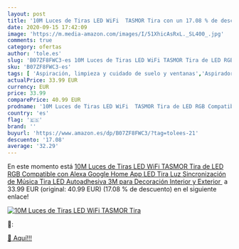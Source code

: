 ```yaml
---
layout: post
title: '10M Luces de Tiras LED WiFi  TASMOR Tira con un 17.08 % de descuento'
date: 2020-09-15 17:42:09
image: 'https://m.media-amazon.com/images/I/51XhicAsRxL._SL400_.jpg'
comments: true
category: ofertas
author: 'tole.es'
slug: 'B07ZF8FWC3-es 10M Luces de Tiras LED WiFi TASMOR Tira de LED RGB...'
sku: 'B07ZF8FWC3-es'
tags: [ 'Aspiración, limpieza y cuidado de suelo y ventanas','Aspiradoras','Hogar y cocina','Robots aspiradores','alexa','google','home', ]
actualPrice: 33.99 EUR
currency: EUR
price: 33.99
comparePrice: 40.99 EUR
prodname: '10M Luces de Tiras LED WiFi  TASMOR Tira de LED RGB Compatible con Alexa  Google Home  App  LED Tira Luz Sincronización de Música  Tira LED Autoadhesiva 3M para Decoración Interior y Exterior '
country: 'es'
flag: '🇪🇸'
brand: ''
buyurl: 'https://www.amazon.es/dp/B07ZF8FWC3/?tag=tolees-21'
descuento: '17.08'
average: '32.29'
---
```


En este momento está [10M Luces de Tiras LED WiFi  TASMOR Tira de LED RGB Compatible con Alexa  Google Home  App  LED Tira Luz Sincronización de Música  Tira LED Autoadhesiva 3M para Decoración Interior y Exterior ](https://www.amazon.es/dp/B07ZF8FWC3/?tag=tolees-21) a 33.99 EUR (original: 40.99 EUR) (17.08 %  de descuento) en el siguiente enlace!

[![10M Luces de Tiras LED WiFi  TASMOR Tira](https://m.media-amazon.com/images/I/51XhicAsRxL._SL400_.jpg)](https://www.amazon.es/dp/B07ZF8FWC3/?tag=tolees-21)

🔎:


[🛒 Aquí!!!](https://www.amazon.es/dp/B07ZF8FWC3/?tag=tolees-21)
